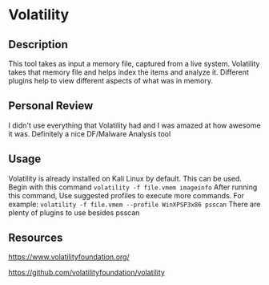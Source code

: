 # Volatility

## Description
This tool takes as input a memory file, captured from a live system. Volatility takes that memory file and helps index the items and analyze it. Different plugins help to view different aspects of what was in memory.
<br />

## Personal Review
I didn't 
use everything that Volatility had and I was amazed at how awesome it was. Definitely a nice DF/Malware Analysis tool
<br />

## Usage
Volatility is already installed on Kali Linux by default. This can be used. Begin with this command
```volatility -f file.vmem imageinfo```
After running this command, Use suggested profiles to execute more commands. For example:
```volatility -f file.vmem --profile WinXPSP3x86 psscan```
There are plenty of plugins to use besides psscan
<br />

## Resources
https://www.volatilityfoundation.org/

https://github.com/volatilityfoundation/volatility
